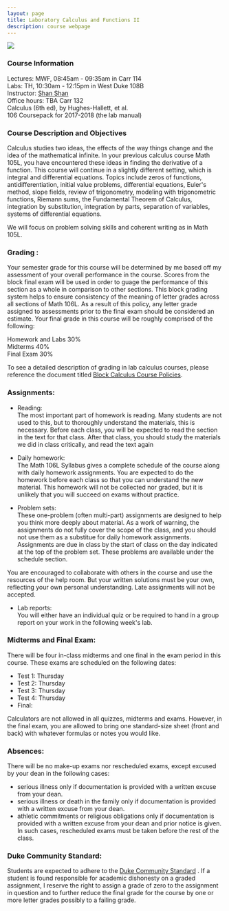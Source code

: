 ```yaml
---
layout: page
title: Laboratory Calculus and Functions II
description: course webpage
--- 
```


[<img src="/math106/images/math106.png" >](\math106\project\project.html)

### Course Information
Lectures: MWF, 08:45am - 09:35am in Carr 114 <br />
Labs: TH, 10:30am - 12:15pm in West Duke 108B <br />
Instructor: [Shan Shan](https://sshanshans.github.io)  <br>
Office hours: TBA Carr 132 <br>
Calculus (6th ed), by Hughes-Hallett, et al. <br>
106 Coursepack for 2017-2018 (the lab manual)
 
### Course Description and Objectives

Calculus studies two ideas, the effects of the way things change and the idea of the mathematical infinite. In your previous calculus course Math 105L, you have encountered these ideas in finding the derivative of a function. This course will continue in a slightly different setting, which is integral and differential equations. Topics include zeros of functions, antidifferentiation, initial value problems, differential equations, Euler's method, slope fields, review of trigonometry, modeling with trigonometric functions, Riemann sums, the Fundamental Theorem of Calculus, integration by substitution, integration by parts, separation of variables, systems of differential equations.

We will focus on problem solving skills and coherent writing as in Math 105L.

### Grading :
Your semester grade for this course will be determined by me based off my assessment of your overall performance in the course. Scores from the block final exam will be used in order to guage the performance of this section as a whole in comparison to other sections. This block grading system helps to ensure consistency of the meaning of letter grades across all sections of Math 106L. As a result of this policy, any letter grade assigned to assessments prior to the final exam should be considered an estimate. Your final grade in this course will be roughly comprised of the following: <br>

Homework and Labs 30% <br>
Midterms 40% <br>
Final Exam 30% <br>

To see a detailed description of grading in lab calculus courses, please reference the document titled [Block Calculus Course Policies](https://services.math.duke.edu/~jma/m212f2015/BlockCalculusCoursePolicies.pdf).

### Assignments:
* Reading: <br>
The most important part of homework is reading. Many students are not used to this, but to thoroughly understand the materials, this is necessary. Before each class, you will be expected to read the section in the text for that class. After that class, you should study the materials we did in class critically, and read the text again

* Daily homework: <br>
The Math 106L Syllabus gives a complete schedule of the course along with daily homework assignments. You are expected to do the homework before each class so that you can understand the new material. This homework will not be collected nor graded, but it is unlikely that you will succeed on exams without practice.

* Problem sets:  <br>
These one-problem (often multi-part) assignments are designed to help you think more deeply about material. As a work of warning, the assignments do not fully cover the scope of the class, and you should not use them as a substitue for daily homework assignments. Assignments are due in class by the start of class on the day indicated at the top of the problem set. These problems are available under the schedule section.

You are encouraged to collaborate with others in the course and use the resources of the help room. But your written solutions must be your own, reflecting your own personal understanding. Late assignments will not be accepted.

* Lab reports: <br>
You will either have an individual quiz or be required to hand in a group report on your work in the following week's lab. 

### Midterms and Final Exam:
There will be four in-class midterms and one final in the exam period in this course.  These exams are scheduled on the following dates:

*  Test 1: Thursday <br>
*  Test 2: Thursday <br>
*  Test 3: Thursday <br>
*  Test 4: Thursday <br>
*  Final:  <br>

Calculators are not allowed in all quizzes, midterms and exams. However, in the final exam, you are allowed to bring one standard-size sheet (front and back) with whatever formulas or notes you would like. 

### Absences:
There will be no make-up exams nor rescheduled exams, except excused by your dean in the following cases:

* serious illness only if documentation is provided with a written excuse from your dean. <br>
* serious illness or death in the family only if documentation is provided with a written excuse from your dean. <br>
* athletic commitments or religious obligations only if documentation is provided with a written excuse from your dean and prior notice is given. In such cases, rescheduled exams must be taken before the rest of the class.  

### Duke Community Standard: 
Students are expected to adhere to the [Duke Community Standard](http://integrity.duke.edu/new.html) . If a student is found responsible for academic dishonesty on a graded assignment, I reserve the right to assign a grade of zero to the assignment in question and to further reduce the final grade for the course by one or more letter grades possibly to a failing grade. 

